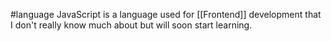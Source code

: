 #language
JavaScript is a language used for [[Frontend]] development that I don't really know much about but will soon start learning.